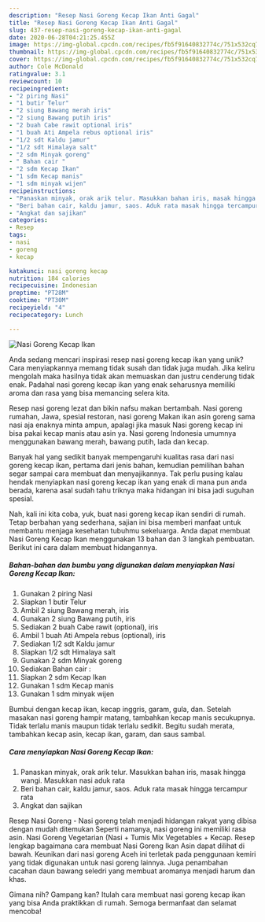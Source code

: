 ```yaml
---
description: "Resep Nasi Goreng Kecap Ikan Anti Gagal"
title: "Resep Nasi Goreng Kecap Ikan Anti Gagal"
slug: 437-resep-nasi-goreng-kecap-ikan-anti-gagal
date: 2020-06-28T04:21:25.455Z
image: https://img-global.cpcdn.com/recipes/fb5f91640832774c/751x532cq70/nasi-goreng-kecap-ikan-foto-resep-utama.jpg
thumbnail: https://img-global.cpcdn.com/recipes/fb5f91640832774c/751x532cq70/nasi-goreng-kecap-ikan-foto-resep-utama.jpg
cover: https://img-global.cpcdn.com/recipes/fb5f91640832774c/751x532cq70/nasi-goreng-kecap-ikan-foto-resep-utama.jpg
author: Cole McDonald
ratingvalue: 3.1
reviewcount: 10
recipeingredient:
- "2 piring Nasi"
- "1 butir Telur"
- "2 siung Bawang merah iris"
- "2 siung Bawang putih iris"
- "2 buah Cabe rawit optional iris"
- "1 buah Ati Ampela rebus optional iris"
- "1/2 sdt Kaldu jamur"
- "1/2 sdt Himalaya salt"
- "2 sdm Minyak goreng"
- " Bahan cair "
- "2 sdm Kecap Ikan"
- "1 sdm Kecap manis"
- "1 sdm minyak wijen"
recipeinstructions:
- "Panaskan minyak, orak arik telur. Masukkan bahan iris, masak hingga wangi. Masukkan nasi aduk rata"
- "Beri bahan cair, kaldu jamur, saos. Aduk rata masak hingga tercampur rata"
- "Angkat dan sajikan"
categories:
- Resep
tags:
- nasi
- goreng
- kecap

katakunci: nasi goreng kecap 
nutrition: 184 calories
recipecuisine: Indonesian
preptime: "PT28M"
cooktime: "PT30M"
recipeyield: "4"
recipecategory: Lunch

---
```



![Nasi Goreng Kecap Ikan](https://img-global.cpcdn.com/recipes/fb5f91640832774c/751x532cq70/nasi-goreng-kecap-ikan-foto-resep-utama.jpg)

Anda sedang mencari inspirasi resep nasi goreng kecap ikan yang unik? Cara menyiapkannya memang tidak susah dan tidak juga mudah. Jika keliru mengolah maka hasilnya tidak akan memuaskan dan justru cenderung tidak enak. Padahal nasi goreng kecap ikan yang enak seharusnya memiliki aroma dan rasa yang bisa memancing selera kita.

Resep nasi goreng lezat dan bikin nafsu makan bertambah. Nasi goreng rumahan, Jawa, spesial restoran, nasi goreng Makan ikan asin goreng sama nasi aja enaknya minta ampun, apalagi jika masuk Nasi goreng kecap ini bisa pakai kecap manis atau asin ya. Nasi goreng Indonesia umumnya menggunakan bawang merah, bawang putih, lada dan kecap.

Banyak hal yang sedikit banyak mempengaruhi kualitas rasa dari nasi goreng kecap ikan, pertama dari jenis bahan, kemudian pemilihan bahan segar sampai cara membuat dan menyajikannya. Tak perlu pusing kalau hendak menyiapkan nasi goreng kecap ikan yang enak di mana pun anda berada, karena asal sudah tahu triknya maka hidangan ini bisa jadi suguhan spesial.


Nah, kali ini kita coba, yuk, buat nasi goreng kecap ikan sendiri di rumah. Tetap berbahan yang sederhana, sajian ini bisa memberi manfaat untuk membantu menjaga kesehatan tubuhmu sekeluarga. Anda dapat membuat Nasi Goreng Kecap Ikan menggunakan 13 bahan dan 3 langkah pembuatan. Berikut ini cara dalam membuat hidangannya.

<!--inarticleads1-->

##### Bahan-bahan dan bumbu yang digunakan dalam menyiapkan Nasi Goreng Kecap Ikan:

1. Gunakan 2 piring Nasi
1. Siapkan 1 butir Telur
1. Ambil 2 siung Bawang merah, iris
1. Gunakan 2 siung Bawang putih, iris
1. Sediakan 2 buah Cabe rawit (optional), iris
1. Ambil 1 buah Ati Ampela rebus (optional), iris
1. Sediakan 1/2 sdt Kaldu jamur
1. Siapkan 1/2 sdt Himalaya salt
1. Gunakan 2 sdm Minyak goreng
1. Sediakan  Bahan cair :
1. Siapkan 2 sdm Kecap Ikan
1. Gunakan 1 sdm Kecap manis
1. Gunakan 1 sdm minyak wijen


Bumbui dengan kecap ikan, kecap inggris, garam, gula, dan. Setelah masakan nasi goreng hampir matang, tambahkan kecap manis secukupnya. Tidak terlalu manis maupun tidak terlalu sedikit. Begitu sudah merata, tambahkan kecap asin, kecap ikan, garam, dan saus sambal. 

<!--inarticleads2-->

##### Cara menyiapkan Nasi Goreng Kecap Ikan:

1. Panaskan minyak, orak arik telur. Masukkan bahan iris, masak hingga wangi. Masukkan nasi aduk rata
1. Beri bahan cair, kaldu jamur, saos. Aduk rata masak hingga tercampur rata
1. Angkat dan sajikan


Resep Nasi Goreng - Nasi goreng telah menjadi hidangan rakyat yang dibisa dengan mudah ditemukan Seperti namanya, nasi goreng ini memiliki rasa asin. Nasi Goreng Vegetarian (Nasi + Tumis Mix Vegetables + Kecap. Resep lengkap bagaimana cara membuat Nasi Goreng Ikan Asin dapat dilihat di bawah. Keunikan dari nasi goreng Aceh ini terletak pada penggunaan kemiri yang tidak digunakan untuk nasi goreng lainnya. Juga penambahan cacahan daun bawang seledri yang membuat aromanya menjadi harum dan khas. 

Gimana nih? Gampang kan? Itulah cara membuat nasi goreng kecap ikan yang bisa Anda praktikkan di rumah. Semoga bermanfaat dan selamat mencoba!
